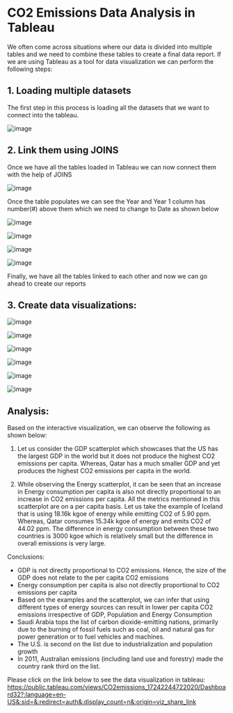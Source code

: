 # CO2 Emissions Data Analysis in Tableau

We often come across situations where our data is divided into multiple tables and we need to combine these tables to create a final data report. If we are using Tableau as a tool for data visualization we can perform the following steps:

## 1. Loading multiple datasets
The first step in this process is loading all the datasets that we want to connect into the tableau.

![image](https://github.com/user-attachments/assets/e1f937a0-1962-4158-a9a6-f605e6fddbbe)

## 2. Link them using JOINS
Once we have all the tables loaded in Tableau we can now connect them with the help of JOINS

![image](https://github.com/user-attachments/assets/6bc29938-1cbb-46b4-85c8-acd9ece43f22)

Once the table populates we can see the Year and Year 1 column has number(#) above them which we need to change to Date as shown below

![image](https://github.com/user-attachments/assets/5d93af8c-d477-417a-9039-ac80cb2d41f9)

![image](https://github.com/user-attachments/assets/7fe5218f-acf1-4d14-9099-58d441b9788d)

![image](https://github.com/user-attachments/assets/2f44abdc-0eaa-4ce8-9794-040233e6b7c5)

![image](https://github.com/user-attachments/assets/398f9023-0ac6-4141-818d-bb4fd45b4aeb)

Finally, we have all the tables linked to each other and now we can go ahead to create our reports

## 3. Create data visualizations:

![image](https://github.com/user-attachments/assets/a1ddc834-a407-4077-b7c1-e4777450ec0d)

![image](https://github.com/user-attachments/assets/b4d61414-5863-4c51-8495-183462d400eb)

![image](https://github.com/user-attachments/assets/153cdee3-d7f7-466d-a456-2d144c739a7a)

![image](https://github.com/user-attachments/assets/70e29b13-7f13-4b4f-b3f1-732a46d8da7f)

![image](https://github.com/user-attachments/assets/26fa5849-40c2-4cd0-bd9d-f4c361d704e5)

![image](https://github.com/user-attachments/assets/9dadc97e-e5e0-4f32-8d59-96a045915707)

## Analysis:

Based on the interactive visualization, we can observe the following as shown below:

1. Let us consider the GDP scatterplot which showcases that the US has the largest GDP in the world but it does not produce the highest CO2 emissions per capita. Whereas, Qatar has a much smaller GDP and yet produces the highest CO2 emissions per capita in the world.

2. While observing the Energy scatterplot, it can be seen that an increase in Energy consumption per capita is also not directly proportional to an increase in CO2 emissions per capita. All the metrics mentioned in this scatterplot are on a per capita basis. Let us take the example of Iceland that is using 18.16k kgoe of energy while emitting CO2 of 5.90 ppm. Whereas, Qatar consumes 15.34k kgoe of energy and emits CO2 of 44.02 ppm. The difference in energy consumption between these two countries is 3000 kgoe which is relatively small but the difference in overall emissions is very large.


Conclusions:
- GDP is not directly proportional to CO2 emissions. Hence, the size of the GDP does not relate to the per capita CO2 emissions
- Energy consumption per capita is also not directly proportional to CO2 emissions per capita
- Based on the examples and the scatterplot, we can infer that using different types of energy sources can result in lower per capita CO2 emissions 
  irrespective of GDP, Population and Energy Consumption
- Saudi Arabia tops the list of carbon dioxide-emitting nations, primarily due to the burning of fossil fuels such as coal, oil and natural gas for power 
  generation or to fuel vehicles and machines.
- The U.S. is second on the list due to industrialization and population growth
- In 2011, Australian emissions (including land use and forestry) made the country rank third on the list.

Please click on the link below to see the data visualization in tableau:
https://public.tableau.com/views/CO2emissions_17242244722020/Dashboard32?:language=en-US&:sid=&:redirect=auth&:display_count=n&:origin=viz_share_link
